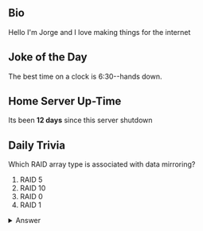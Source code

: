 ## Bio

Hello I'm Jorge and I love making things for the internet

## Joke of the Day

The best time on a clock is 6:30--hands down.

## Home Server Up-Time

Its been **12 days** since this server shutdown


## Daily Trivia

Which RAID array type is associated with data mirroring?
 1. RAID 5
 2. RAID 10
 3. RAID 0
 4. RAID 1

<details>
  <summary>Answer</summary>
  RAID 1
</details>

